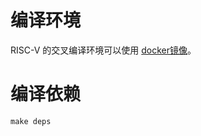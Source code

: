 # 编译环境

RISC-V 的交叉编译环境可以使用 [docker镜像](https://hub.docker.com/r/xxuejie/riscv-gnu-toolchain-rv64imac)。

# 编译依赖

```shell
make deps
```


